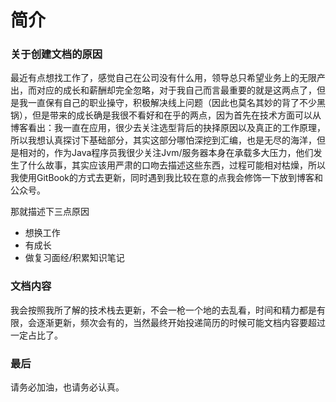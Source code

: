 # 简介

### 关于创建文档的原因
  最近有点想找工作了，感觉自己在公司没有什么用，领导总只希望业务上的无限产出，而对应的成长和薪酬却完全忽略，对于我自己而言最重要的就是这两点了，但是我一直保有自己的职业操守，积极解决线上问题（因此也莫名其妙的背了不少黑锅），但是带来的成长确是我很不看好和在乎的两点，因为首先在技术方面可以从博客看出：我一直在应用，很少去关注选型背后的抉择原因以及真正的工作原理，所以我想认真探讨下基础部分，其实这部分哪怕深挖到汇编，也是无尽的海洋，但是相对的，作为Java程序员我很少关注Jvm/服务器本身在承载多大压力，他们发生了什么故事，其实应该用严肃的口吻去描述这些东西，过程可能相对枯燥，所以我使用GitBook的方式去更新，同时遇到我比较在意的点我会修饰一下放到博客和公众号。

那就描述下三点原因
- 想换工作
- 有成长
- 做复习面经/积累知识笔记

### 文档内容
  我会按照我所了解的技术栈去更新，不会一枪一个地的去乱看，时间和精力都是有限，会逐渐更新，频次会有的，当然最终开始投递简历的时候可能文档内容要超过一定占比了。

### 最后
  请务必加油，也请务必认真。

